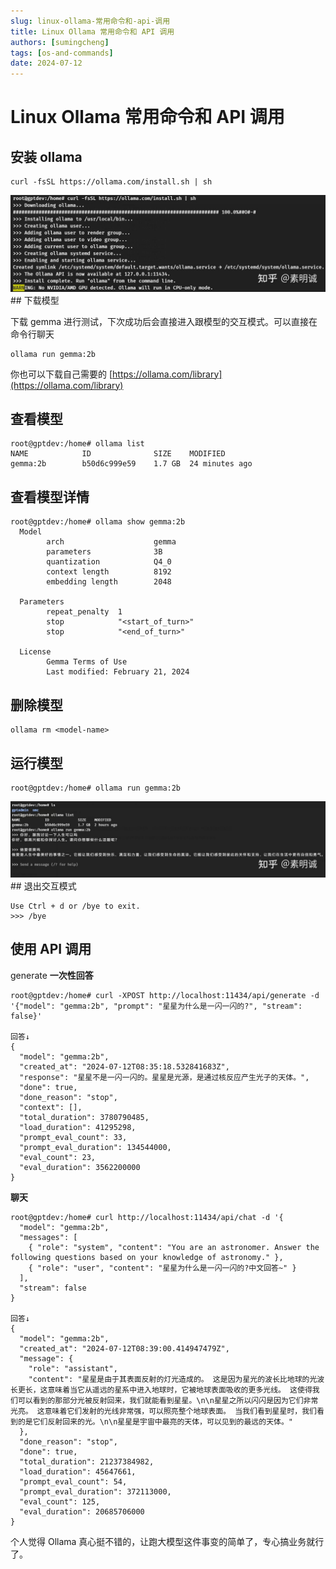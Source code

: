 ```yaml
---
slug: linux-ollama-常用命令和-api-调用
title: Linux Ollama 常用命令和 API 调用
authors: [sumingcheng]
tags: [os-and-commands]
date: 2024-07-12
---
```


# Linux Ollama 常用命令和 API 调用

## 安装 ollama

```
curl -fsSL https://ollama.com/install.sh | sh
```

![19129b550cdfe1a30a05973ac4fccb9b](../image/19129b550cdfe1a30a05973ac4fccb9b.jpg)## 下载模型

下载 gemma 进行测试，下次成功后会直接进入跟模型的交互模式。可以直接在命令行聊天

```
ollama run gemma:2b
```

你也可以下载自己需要的 [https://ollama.com/library](https://ollama.com/library)

## 查看模型

```
root@gptdev:/home# ollama list
NAME            ID              SIZE    MODIFIED
gemma:2b        b50d6c999e59    1.7 GB  24 minutes ago
```

## 查看模型详情

```
root@gptdev:/home# ollama show gemma:2b
  Model
        arch                    gemma
        parameters              3B
        quantization            Q4_0
        context length          8192
        embedding length        2048

  Parameters
        repeat_penalty  1
        stop            "<start_of_turn>"
        stop            "<end_of_turn>"

  License
        Gemma Terms of Use
        Last modified: February 21, 2024
```

## 删除模型

```
ollama rm <model-name>
```

## 运行模型

```
root@gptdev:/home# ollama run gemma:2b
```

![9e5360abeb936307f17341381d6658e1](../image/9e5360abeb936307f17341381d6658e1.jpg)## 退出交互模式

```
Use Ctrl + d or /bye to exit.
>>> /bye
```

## 使用 API 调用

generate **一次性回答**

```
root@gptdev:/home# curl -XPOST http://localhost:11434/api/generate -d '{"model": "gemma:2b", "prompt": "星星为什么是一闪一闪的?", "stream": false}'

回答↓
{
  "model": "gemma:2b",
  "created_at": "2024-07-12T08:35:18.532841683Z",
  "response": "星星不是一闪一闪的。星星是光源，是通过核反应产生光子的天体。",
  "done": true,
  "done_reason": "stop",
  "context": [],
  "total_duration": 3780790485,
  "load_duration": 41295298,
  "prompt_eval_count": 33,
  "prompt_eval_duration": 134544000,
  "eval_count": 23,
  "eval_duration": 3562200000
}
```

**聊天**

```
root@gptdev:/home# curl http://localhost:11434/api/chat -d '{
  "model": "gemma:2b",
  "messages": [
    { "role": "system", "content": "You are an astronomer. Answer the following questions based on your knowledge of astronomy." },
    { "role": "user", "content": "星星为什么是一闪一闪的?中文回答~" }
  ],
  "stream": false
}

回答↓
{
  "model": "gemma:2b",
  "created_at": "2024-07-12T08:39:00.414947479Z",
  "message": {
    "role": "assistant",
    "content": "星星是由于其表面反射的灯光造成的。 这是因为星光的波长比地球的光波长更长，这意味着当它从遥远的星系中进入地球时，它被地球表面吸收的更多光线。 这使得我们可以看到的那部分光被反射回来，我们就能看到星星。\n\n星星之所以闪闪是因为它们非常光亮。 这意味着它们发射的光线非常强，可以照亮整个地球表面。 当我们看到星星时，我们看到的是它们反射回来的光。\n\n星星是宇宙中最亮的天体，可以见到的最远的天体。"
  },
  "done_reason": "stop",
  "done": true,
  "total_duration": 21237384982,
  "load_duration": 45647661,
  "prompt_eval_count": 54,
  "prompt_eval_duration": 372113000,
  "eval_count": 125,
  "eval_duration": 20685706000
}
```

个人觉得 Ollama 真心挺不错的，让跑大模型这件事变的简单了，专心搞业务就行了。
